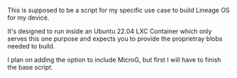 This is supposed to be a script for my specific use case to build Lineage OS for my device.

It's designed to run inside an Ubuntu 22.04 LXC Container which only serves this one purpose and expects you to provide the proprietray blobs needed to build.

I plan on adding the option to include MicroG, but first I will have to finish the base script.
